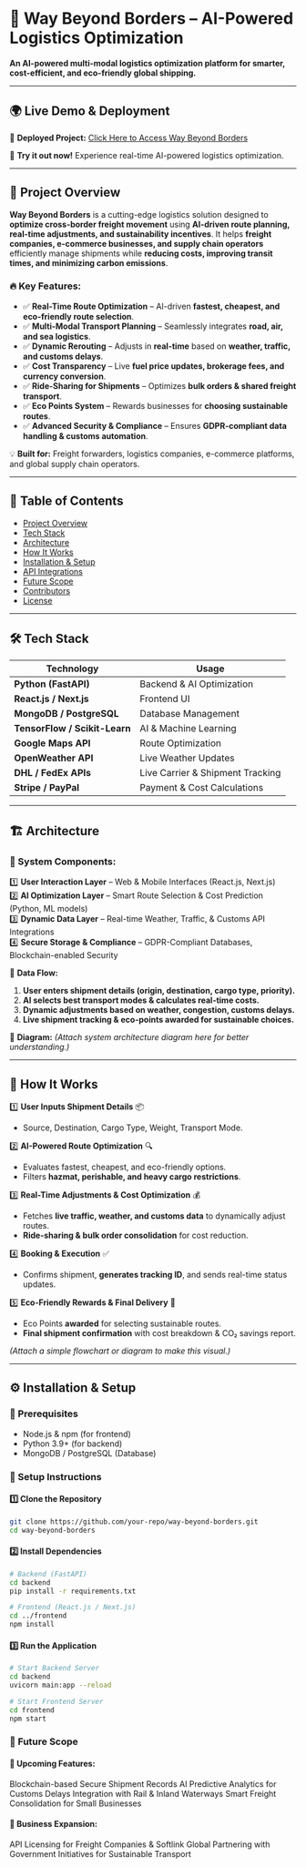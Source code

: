 # 🚀 Way Beyond Borders – AI-Powered Logistics Optimization  

**An AI-powered multi-modal logistics optimization platform for smarter, cost-efficient, and eco-friendly global shipping.**  

---

## 🌍 Live Demo & Deployment  
🔗 **Deployed Project:** [Click Here to Access Way Beyond Borders](YOUR_DEPLOYMENT_LINK_HERE)  

📢 **Try it out now!** Experience real-time AI-powered logistics optimization.  

---

## 📌 Project Overview  
**Way Beyond Borders** is a cutting-edge logistics solution designed to **optimize cross-border freight movement** using **AI-driven route planning, real-time adjustments, and sustainability incentives**. It helps **freight companies, e-commerce businesses, and supply chain operators** efficiently manage shipments while **reducing costs, improving transit times, and minimizing carbon emissions**.  

### 🔥 Key Features:  
- ✅ **Real-Time Route Optimization** – AI-driven **fastest, cheapest, and eco-friendly route selection**.  
- ✅ **Multi-Modal Transport Planning** – Seamlessly integrates **road, air, and sea logistics**.  
- ✅ **Dynamic Rerouting** – Adjusts in **real-time** based on **weather, traffic, and customs delays**.  
- ✅ **Cost Transparency** – Live **fuel price updates, brokerage fees, and currency conversion**.  
- ✅ **Ride-Sharing for Shipments** – Optimizes **bulk orders & shared freight transport**.  
- ✅ **Eco Points System** – Rewards businesses for **choosing sustainable routes**.  
- ✅ **Advanced Security & Compliance** – Ensures **GDPR-compliant data handling & customs automation**.  

💡 **Built for:** Freight forwarders, logistics companies, e-commerce platforms, and global supply chain operators.  

---

## 📖 Table of Contents  
- [Project Overview](#-project-overview)  
- [Tech Stack](#-tech-stack)  
- [Architecture](#-architecture)  
- [How It Works](#-how-it-works)  
- [Installation & Setup](#-installation--setup)  
- [API Integrations](#-api-integrations)  
- [Future Scope](#-future-scope)  
- [Contributors](#-contributors)  
- [License](#-license)  

---

## 🛠️ Tech Stack  
| **Technology**   | **Usage**  |  
|------------------|------------|  
| **Python (FastAPI)** | Backend & AI Optimization |  
| **React.js / Next.js** | Frontend UI |  
| **MongoDB / PostgreSQL** | Database Management |  
| **TensorFlow / Scikit-Learn** | AI & Machine Learning |  
| **Google Maps API** | Route Optimization |  
| **OpenWeather API** | Live Weather Updates |  
| **DHL / FedEx APIs** | Live Carrier & Shipment Tracking |  
| **Stripe / PayPal** | Payment & Cost Calculations |  

---

## 🏗️ Architecture  
### 📌 System Components:  
1️⃣ **User Interaction Layer** – Web & Mobile Interfaces (React.js, Next.js)  
2️⃣ **AI Optimization Layer** – Smart Route Selection & Cost Prediction (Python, ML models)  
3️⃣ **Dynamic Data Layer** – Real-time Weather, Traffic, & Customs API Integrations  
4️⃣ **Secure Storage & Compliance** – GDPR-Compliant Databases, Blockchain-enabled Security  

📌 **Data Flow:**  
1. **User enters shipment details (origin, destination, cargo type, priority).**  
2. **AI selects best transport modes & calculates real-time costs.**  
3. **Dynamic adjustments based on weather, congestion, customs delays.**  
4. **Live shipment tracking & eco-points awarded for sustainable choices.**  

📌 **Diagram:** *(Attach system architecture diagram here for better understanding.)*  

---

## 🚀 How It Works  
1️⃣ **User Inputs Shipment Details** 📦  
   - Source, Destination, Cargo Type, Weight, Transport Mode.  

2️⃣ **AI-Powered Route Optimization** 🔍  
   - Evaluates fastest, cheapest, and eco-friendly options.  
   - Filters **hazmat, perishable, and heavy cargo restrictions**.  

3️⃣ **Real-Time Adjustments & Cost Optimization** 💰  
   - Fetches **live traffic, weather, and customs data** to dynamically adjust routes.  
   - **Ride-sharing & bulk order consolidation** for cost reduction.  

4️⃣ **Booking & Execution** ✅  
   - Confirms shipment, **generates tracking ID**, and sends real-time status updates.  

5️⃣ **Eco-Friendly Rewards & Final Delivery** 🌱  
   - Eco Points **awarded** for selecting sustainable routes.  
   - **Final shipment confirmation** with cost breakdown & CO₂ savings report.  

*(Attach a simple flowchart or diagram to make this visual.)*  

---

## ⚙️ Installation & Setup  
### 🔹 Prerequisites  
- Node.js & npm (for frontend)  
- Python 3.9+ (for backend)  
- MongoDB / PostgreSQL (Database)  

### 🔹 Setup Instructions  
#### 1️⃣ Clone the Repository  
```bash
git clone https://github.com/your-repo/way-beyond-borders.git
cd way-beyond-borders
```
#### 2️⃣ Install Dependencies  
```bash
# Backend (FastAPI)
cd backend
pip install -r requirements.txt

# Frontend (React.js / Next.js)
cd ../frontend
npm install
```
#### 3️⃣ Run the Application
```bash
# Start Backend Server
cd backend
uvicorn main:app --reload

# Start Frontend Server
cd frontend
npm start
```
### 🔮 Future Scope
#### 📌 Upcoming Features:

Blockchain-based Secure Shipment Records
AI Predictive Analytics for Customs Delays
Integration with Rail & Inland Waterways
Smart Freight Consolidation for Small Businesses

#### 📌 Business Expansion:

API Licensing for Freight Companies & Softlink Global
Partnering with Government Initiatives for Sustainable Transport

 
